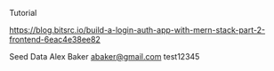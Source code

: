 Tutorial

https://blog.bitsrc.io/build-a-login-auth-app-with-mern-stack-part-2-frontend-6eac4e38ee82

Seed Data
Alex Baker
abaker@gmail.com
test12345
